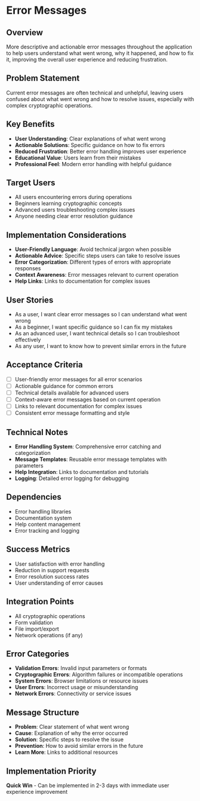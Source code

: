 # Error Messages

## Overview
More descriptive and actionable error messages throughout the application to help users understand what went wrong, why it happened, and how to fix it, improving the overall user experience and reducing frustration.

## Problem Statement
Current error messages are often technical and unhelpful, leaving users confused about what went wrong and how to resolve issues, especially with complex cryptographic operations.

## Key Benefits
- **User Understanding**: Clear explanations of what went wrong
- **Actionable Solutions**: Specific guidance on how to fix errors
- **Reduced Frustration**: Better error handling improves user experience
- **Educational Value**: Users learn from their mistakes
- **Professional Feel**: Modern error handling with helpful guidance

## Target Users
- All users encountering errors during operations
- Beginners learning cryptographic concepts
- Advanced users troubleshooting complex issues
- Anyone needing clear error resolution guidance

## Implementation Considerations
- **User-Friendly Language**: Avoid technical jargon when possible
- **Actionable Advice**: Specific steps users can take to resolve issues
- **Error Categorization**: Different types of errors with appropriate responses
- **Context Awareness**: Error messages relevant to current operation
- **Help Links**: Links to documentation for complex issues

## User Stories
- As a user, I want clear error messages so I can understand what went wrong
- As a beginner, I want specific guidance so I can fix my mistakes
- As an advanced user, I want technical details so I can troubleshoot effectively
- As any user, I want to know how to prevent similar errors in the future

## Acceptance Criteria
- [ ] User-friendly error messages for all error scenarios
- [ ] Actionable guidance for common errors
- [ ] Technical details available for advanced users
- [ ] Context-aware error messages based on current operation
- [ ] Links to relevant documentation for complex issues
- [ ] Consistent error message formatting and style

## Technical Notes
- **Error Handling System**: Comprehensive error catching and categorization
- **Message Templates**: Reusable error message templates with parameters
- **Help Integration**: Links to documentation and tutorials
- **Logging**: Detailed error logging for debugging

## Dependencies
- Error handling libraries
- Documentation system
- Help content management
- Error tracking and logging

## Success Metrics
- User satisfaction with error handling
- Reduction in support requests
- Error resolution success rates
- User understanding of error causes

## Integration Points
- All cryptographic operations
- Form validation
- File import/export
- Network operations (if any)

## Error Categories
- **Validation Errors**: Invalid input parameters or formats
- **Cryptographic Errors**: Algorithm failures or incompatible operations
- **System Errors**: Browser limitations or resource issues
- **User Errors**: Incorrect usage or misunderstanding
- **Network Errors**: Connectivity or service issues

## Message Structure
- **Problem**: Clear statement of what went wrong
- **Cause**: Explanation of why the error occurred
- **Solution**: Specific steps to resolve the issue
- **Prevention**: How to avoid similar errors in the future
- **Learn More**: Links to additional resources

## Implementation Priority
**Quick Win** - Can be implemented in 2-3 days with immediate user experience improvement